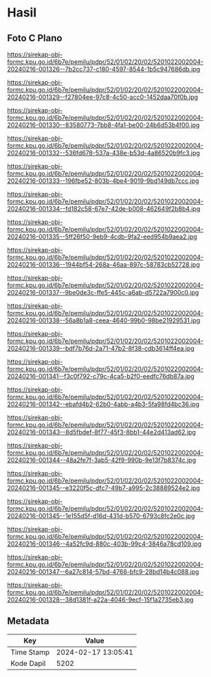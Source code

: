 # Hasil

## Foto C Plano

https://sirekap-obj-formc.kpu.go.id/6b7e/pemilu/pdpr/52/01/02/20/02/5201022002004-20240216-001326--7b2cc737-c180-4597-8544-1b5c947686db.jpg

https://sirekap-obj-formc.kpu.go.id/6b7e/pemilu/pdpr/52/01/02/20/02/5201022002004-20240216-001329--f27804ee-97c8-4c50-acc0-1452daa70f0b.jpg

https://sirekap-obj-formc.kpu.go.id/6b7e/pemilu/pdpr/52/01/02/20/02/5201022002004-20240216-001330--83580773-7bb8-4fa1-be00-24b6d53b4f00.jpg

https://sirekap-obj-formc.kpu.go.id/6b7e/pemilu/pdpr/52/01/02/20/02/5201022002004-20240216-001332--536fd678-537a-438e-b53d-4a86520b9fc3.jpg

https://sirekap-obj-formc.kpu.go.id/6b7e/pemilu/pdpr/52/01/02/20/02/5201022002004-20240216-001333--196fbe52-803b-4be4-9019-9bd149db7ccc.jpg

https://sirekap-obj-formc.kpu.go.id/6b7e/pemilu/pdpr/52/01/02/20/02/5201022002004-20240216-001334--fd182c58-67e7-42de-b008-462649f2b8b4.jpg

https://sirekap-obj-formc.kpu.go.id/6b7e/pemilu/pdpr/52/01/02/20/02/5201022002004-20240216-001335--5ff26f50-9eb9-4cdb-9fa2-eed954b9aea2.jpg

https://sirekap-obj-formc.kpu.go.id/6b7e/pemilu/pdpr/52/01/02/20/02/5201022002004-20240216-001336--1944bf54-268a-46aa-897c-58783cb52728.jpg

https://sirekap-obj-formc.kpu.go.id/6b7e/pemilu/pdpr/52/01/02/20/02/5201022002004-20240216-001337--9be0de3c-ffe5-445c-a6ab-d5722a7900c0.jpg

https://sirekap-obj-formc.kpu.go.id/6b7e/pemilu/pdpr/52/01/02/20/02/5201022002004-20240216-001338--56a8b1a8-ceea-4640-99b0-98be21929531.jpg

https://sirekap-obj-formc.kpu.go.id/6b7e/pemilu/pdpr/52/01/02/20/02/5201022002004-20240216-001339--bdf7b76d-2a71-47b2-8f38-cdb3614ff4ea.jpg

https://sirekap-obj-formc.kpu.go.id/6b7e/pemilu/pdpr/52/01/02/20/02/5201022002004-20240216-001341--f3c0f792-c79c-4ca5-b2f0-eedfc76db87a.jpg

https://sirekap-obj-formc.kpu.go.id/6b7e/pemilu/pdpr/52/01/02/20/02/5201022002004-20240216-001342--ebafd4b2-62b0-4abb-a4b3-5fa98fd4bc36.jpg

https://sirekap-obj-formc.kpu.go.id/6b7e/pemilu/pdpr/52/01/02/20/02/5201022002004-20240216-001343--8d5fbdef-8f77-45f3-8bb1-44e2d413ad62.jpg

https://sirekap-obj-formc.kpu.go.id/6b7e/pemilu/pdpr/52/01/02/20/02/5201022002004-20240216-001344--48a2fe7f-3ab5-42f9-990b-9e13f7b8374c.jpg

https://sirekap-obj-formc.kpu.go.id/6b7e/pemilu/pdpr/52/01/02/20/02/5201022002004-20240216-001345--e3220f5c-dfc7-49b7-a995-2c38889524e2.jpg

https://sirekap-obj-formc.kpu.go.id/6b7e/pemilu/pdpr/52/01/02/20/02/5201022002004-20240216-001345--1e155d5f-d16d-431d-b570-6793c8fc2e0c.jpg

https://sirekap-obj-formc.kpu.go.id/6b7e/pemilu/pdpr/52/01/02/20/02/5201022002004-20240216-001346--4a52fc9d-880c-403b-99c4-3846a78cd109.jpg

https://sirekap-obj-formc.kpu.go.id/6b7e/pemilu/pdpr/52/01/02/20/02/5201022002004-20240216-001347--6a27c814-57bd-4768-bfc9-28bd14b4c088.jpg

https://sirekap-obj-formc.kpu.go.id/6b7e/pemilu/pdpr/52/01/02/20/02/5201022002004-20240216-001328--38d1381f-a22a-4046-9ecf-15f1a2735eb3.jpg


## Metadata

| Key        | Value               |
| ---------- | ------------------- |
| Time Stamp | 2024-02-17 13:05:41 |
| Kode Dapil | 5202                |



